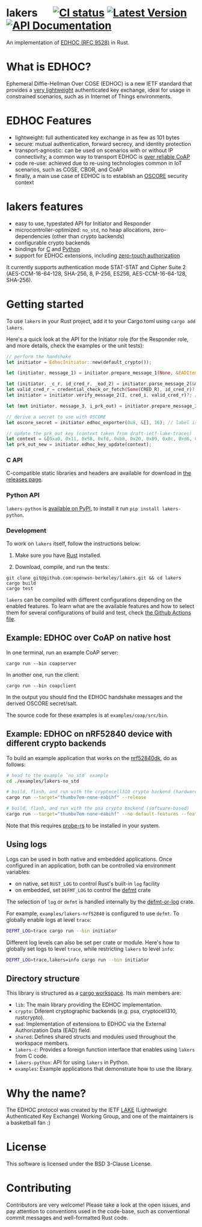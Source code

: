 # lakers &emsp; [![CI status]][actions] [![Latest Version]][crates.io] [![API Documentation]][docs.rs]

[CI status]: https://github.com/openwsn-berkeley/lakers/actions/workflows/build-and-test.yml/badge.svg
[actions]: https://github.com/openwsn-berkeley/lakers/actions/workflows/build-and-test.yml
[Latest Version]: https://img.shields.io/crates/v/lakers.svg
[crates.io]: https://crates.io/crates/lakers
[API Documentation]: https://docs.rs/lakers/badge.svg
[docs.rs]: https://docs.rs/lakers

An implementation of [EDHOC (RFC 9528)](https://datatracker.ietf.org/doc/html/rfc9528) in Rust.

# What is EDHOC?

Ephemeral Diffie-Hellman Over COSE (EDHOC) is a new IETF standard that provides a [very lightweight](https://hal.science/hal-04382397/document) authenticated key exchange, ideal for usage in constrained scenarios, such as in Internet of Things environments.

# EDHOC Features
- lightweight: full authenticated key exchange in as few as 101 bytes
- secure: mutual authentication, forward secrecy, and identity protection
- transport-agnostic: can be used on scenarios with or without IP connectivity; a common way to transport EDHOC is [over reliable CoAP](https://www.rfc-editor.org/rfc/rfc9528.html#coap)
- code re-use: achieved due to re-using technologies common in IoT scenarios, such as COSE, CBOR, and CoAP
- finally, a main use case of EDHOC is to establish an [OSCORE](https://datatracker.ietf.org/doc/rfc8613/) security context


# lakers features

- easy to use, typestated API for Initiator and Responder
- microcontroller-optimized: `no_std`, no heap allocations, zero-dependencies (other than crypto backends)
- configurable crypto backends
- bindings for [C](https://github.com/openwsn-berkeley/lakers/releases/) and [Python](https://pypi.org/project/lakers-python/)
- support for EDHOC extensions, including [zero-touch authorization](https://datatracker.ietf.org/doc/draft-ietf-lake-authz/)

It currently supports authentication mode STAT-STAT and Cipher Suite 2 (AES-CCM-16-64-128, SHA-256, 8, P-256, ES256, AES-CCM-16-64-128, SHA-256).

# Getting started

To use `lakers` in your Rust project, add it to your Cargo.toml using `cargo add lakers`.

Here's a quick look at the API for the Initiator role (for the Responder role, and more details, check the examples or the unit tests):
```rust
// perform the handshake
let initiator = EdhocInitiator::new(default_crypto());

let (initiator, message_1) = initiator.prepare_message_1(None, &EADItem::new_many())?; // c_i and ead_1 are set to None

let (initiator, _c_r, id_cred_r, _ead_2) = initiator.parse_message_2(&message_2)?;
let valid_cred_r = credential_check_or_fetch(Some(CRED_R), id_cred_r)?; // CRED_R contains Responder's public key
let initiator = initiator.verify_message_2(I, cred_i, valid_cred_r)?; // I is Initiator's private key

let (mut initiator, message_3, i_prk_out) = initiator.prepare_message_3(CredentialTransfer::ByReference, &EADItem::new_many())?; // no ead_3

// derive a secret to use with OSCORE
let oscore_secret = initiator.edhoc_exporter(0u8, &[], 16); // label is 0

// update the prk_out key (context taken from draft-ietf-lake-traces)
let context = &[0xa0, 0x11, 0x58, 0xfd, 0xb8, 0x20, 0x89, 0x0c, 0xd6, 0xbe, 0x16, 0x96, 0x02, 0xb8, 0xbc, 0xea];
let prk_out_new = initiator.edhoc_key_update(context);
```

### C API
C-compatible static libraries and headers are available for download in [the releases page](https://github.com/openwsn-berkeley/lakers/releases).

### Python API
`lakers-python` is [available on PyPI](https://pypi.org/project/lakers-python/), to install it run `pip install lakers-python`.

### Development
To work on `lakers` itself, follow the instructions below:

1. Make sure you have [Rust](https://www.rust-lang.org/tools/install) installed.

2. Download, compile, and run the tests:
```
git clone git@github.com:openwsn-berkeley/lakers.git && cd lakers
cargo build
cargo test
```

`lakers` can be compiled with different configurations depending on the enabled features. To learn what are the available features and how to select them for several configurations of build and test, check [the Github Actions file](./.github/workflows/rust.yml).

## Example: EDHOC over CoAP on native host

In one terminal, run an example CoAP server:
```
cargo run --bin coapserver
```

In another one, run the client:
```
cargo run --bin coapclient
```

In the output you should find the EDHOC handshake messages and the derived OSCORE secret/salt.

The source code for these examples is at `examples/coap/src/bin`.

## Example: EDHOC on nRF52840 device with different crypto backends

To build an example application that works on the [nrf52840dk](https://www.nordicsemi.com/Products/Development-hardware/nrf52840-dk), do as follows:

```bash
# head to the example `no_std` example
cd ./examples/lakers-no_std

# build, flash, and run with the cryptocell310 crypto backend (hardware-accelerated)
cargo run --target="thumbv7em-none-eabihf" --release

# build, flash, and run with the psa crypto backend (software-based)
cargo run --target="thumbv7em-none-eabihf" --no-default-features --features="crypto-psa, ead-none, rtt" --release

```

Note that this requires [probe-rs](https://probe.rs/) to be installed in your system.

## Using logs
Logs can be used in both native and embedded applications. Once configured in an application, both can be controlled via environment variables:

- on native, set `RUST_LOG` to control Rust's built-in `log` facility
- on embedded, set `DEFMT_LOG` to control the [defmt](https://github.com/knurling-rs/defmt) crate

The selection of `log` or `defmt` is handled internally by the [defmt-or-log](https://github.com/t-moe/defmt-or-log) crate.

For example, `examples/lakers-nrf52840` is configured to use `defmt`. To globally enable logs at level `trace`:
```bash
DEFMT_LOG=trace cargo run --bin initiator
```

Different log levels can also be set per crate or module.
Here's how to globally set logs to level `trace`, while restricting `lakers` to level `info`:
```bash
DEFMT_LOG=trace,lakers=info cargo run --bin initiator
```

## Directory structure
This library is structured as a [cargo workspace](https://doc.rust-lang.org/book/ch14-03-cargo-workspaces.html).
Its main members are:

- `lib`: The main library providing the EDHOC implementation.
- `crypto`: Diferent cryptographic backends (e.g. psa, cryptocell310, rustcrypto).
- `ead`: Implementation of extensions to EDHOC via the External Authorization Data (EAD) field.
- `shared`: Defines shared structs and modules used throughout the workspace members.
- `lakers-c`: Provides a foreign function interface that enables using `lakers` from C code.
- `lakers-python`: API for using `lakers` in Python.
- `examples`: Example applications that demonstrate how to use the library.

# Why the name?

The EDHOC protocol was created by the IETF [LAKE](https://datatracker.ietf.org/wg/lake/about/) (Lightweight Authenticated Key Exchange) Working Group, and one of the maintainers is a basketball fan :)

# License

This software is licensed under the BSD 3-Clause License.

# Contributing

Contributors are very welcome!
Please take a look at the open issues, and pay attention to conventions used in the code-base, such as conventional commit messages and well-formatted Rust code.

